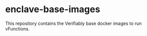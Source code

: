 # enclave-base-images
This repository contains the Verifiably base docker images to run vFunctions.
